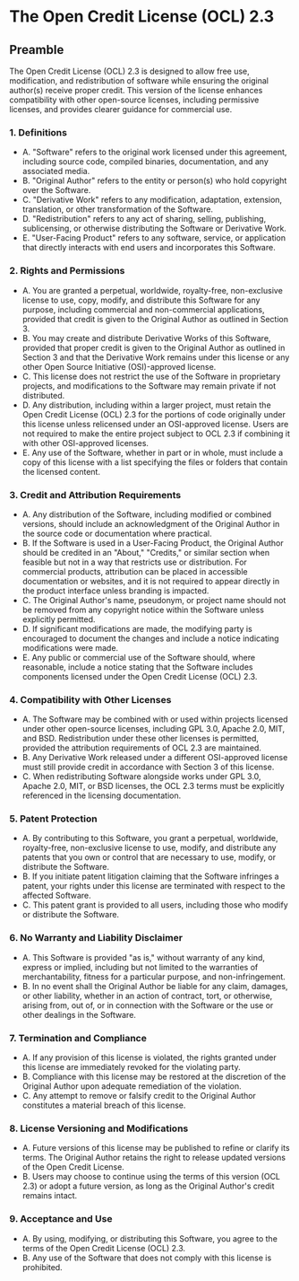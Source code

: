 # The Open Credit License (OCL) 2.3

## Preamble
The Open Credit License (OCL) 2.3 is designed to allow free use, modification, and redistribution of software while ensuring the original author(s) receive proper credit. This version of the license enhances compatibility with other open-source licenses, including permissive licenses, and provides clearer guidance for commercial use.

### 1. Definitions
 - A. "Software" refers to the original work licensed under this agreement, including source code, compiled binaries, documentation, and any associated media.
 - B. "Original Author" refers to the entity or person(s) who hold copyright over the Software.
 - C. "Derivative Work" refers to any modification, adaptation, extension, translation, or other transformation of the Software.
 - D. "Redistribution" refers to any act of sharing, selling, publishing, sublicensing, or otherwise distributing the Software or Derivative Work.
 - E. "User-Facing Product" refers to any software, service, or application that directly interacts with end users and incorporates this Software.

### 2. Rights and Permissions
 - A. You are granted a perpetual, worldwide, royalty-free, non-exclusive license to use, copy, modify, and distribute this Software for any purpose, including commercial and non-commercial applications, provided that credit is given to the Original Author as outlined in Section 3.
 - B. You may create and distribute Derivative Works of this Software, provided that proper credit is given to the Original Author as outlined in Section 3 and that the Derivative Work remains under this license or any other Open Source Initiative (OSI)-approved license.
 - C. This license does not restrict the use of the Software in proprietary projects, and modifications to the Software may remain private if not distributed.
 - D. Any distribution, including within a larger project, must retain the Open Credit License (OCL) 2.3 for the portions of code originally under this license unless relicensed under an OSI-approved license. Users are not required to make the entire project subject to OCL 2.3 if combining it with other OSI-approved licenses.
 - E. Any use of the Software, whether in part or in whole, must include a copy of this license with a list specifying the files or folders that contain the licensed content.

### 3. Credit and Attribution Requirements
 - A. Any distribution of the Software, including modified or combined versions, should include an acknowledgment of the Original Author in the source code or documentation where practical.
 - B. If the Software is used in a User-Facing Product, the Original Author should be credited in an "About," "Credits," or similar section when feasible but not in a way that restricts use or distribution. For commercial products, attribution can be placed in accessible documentation or websites, and it is not required to appear directly in the product interface unless branding is impacted.
 - C. The Original Author's name, pseudonym, or project name should not be removed from any copyright notice within the Software unless explicitly permitted.
 - D. If significant modifications are made, the modifying party is encouraged to document the changes and include a notice indicating modifications were made.
 - E. Any public or commercial use of the Software should, where reasonable, include a notice stating that the Software includes components licensed under the Open Credit License (OCL) 2.3.

### 4. Compatibility with Other Licenses
 - A. The Software may be combined with or used within projects licensed under other open-source licenses, including GPL 3.0, Apache 2.0, MIT, and BSD. Redistribution under these other licenses is permitted, provided the attribution requirements of OCL 2.3 are maintained.
 - B. Any Derivative Work released under a different OSI-approved license must still provide credit in accordance with Section 3 of this license.
 - C. When redistributing Software alongside works under GPL 3.0, Apache 2.0, MIT, or BSD licenses, the OCL 2.3 terms must be explicitly referenced in the licensing documentation.

### 5. Patent Protection
 - A. By contributing to this Software, you grant a perpetual, worldwide, royalty-free, non-exclusive license to use, modify, and distribute any patents that you own or control that are necessary to use, modify, or distribute the Software.
 - B. If you initiate patent litigation claiming that the Software infringes a patent, your rights under this license are terminated with respect to the affected Software.
 - C. This patent grant is provided to all users, including those who modify or distribute the Software.

### 6. No Warranty and Liability Disclaimer
 - A. This Software is provided "as is," without warranty of any kind, express or implied, including but not limited to the warranties of merchantability, fitness for a particular purpose, and non-infringement.
 - B. In no event shall the Original Author be liable for any claim, damages, or other liability, whether in an action of contract, tort, or otherwise, arising from, out of, or in connection with the Software or the use or other dealings in the Software.

### 7. Termination and Compliance
 - A. If any provision of this license is violated, the rights granted under this license are immediately revoked for the violating party.
 - B. Compliance with this license may be restored at the discretion of the Original Author upon adequate remediation of the violation.
 - C. Any attempt to remove or falsify credit to the Original Author constitutes a material breach of this license.

### 8. License Versioning and Modifications
 - A. Future versions of this license may be published to refine or clarify its terms. The Original Author retains the right to release updated versions of the Open Credit License.
 - B. Users may choose to continue using the terms of this version (OCL 2.3) or adopt a future version, as long as the Original Author's credit remains intact.

### 9. Acceptance and Use
 - A. By using, modifying, or distributing this Software, you agree to the terms of the Open Credit License (OCL) 2.3.
 - B. Any use of the Software that does not comply with this license is prohibited.

